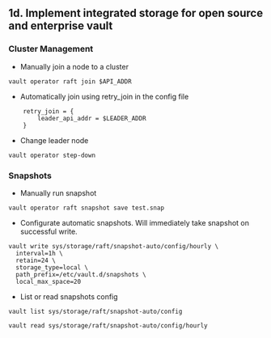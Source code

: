 ## 1d. Implement integrated storage for open source and enterprise vault
### Cluster Management
- Manually join a node to a cluster
```
vault operator raft join $API_ADDR
```
- Automatically join using retry_join in the config file
```
    retry_join = {
        leader_api_addr = $LEADER_ADDR
    }
```
- Change leader node
```
vault operator step-down
```
### Snapshots
- Manually run snapshot
```
vault operator raft snapshot save test.snap
```
- Configurate automatic snapshots. Will immediately take snapshot on successful write. 
```
vault write sys/storage/raft/snapshot-auto/config/hourly \
  interval=1h \
  retain=24 \
  storage_type=local \
  path_prefix=/etc/vault.d/snapshots \
  local_max_space=20
```
- List or read snapshots config
```
vault list sys/storage/raft/snapshot-auto/config

vault read sys/storage/raft/snapshot-auto/config/hourly
```